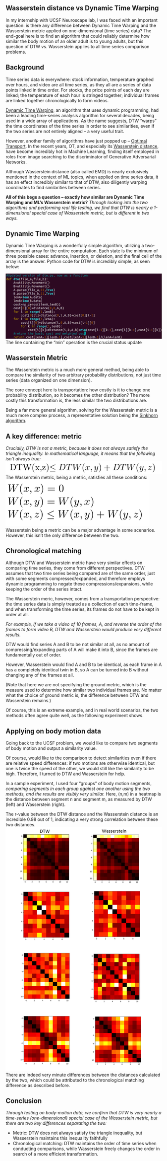 ## Wasserstein distance vs Dynamic Time Warping
In my internship with UCSF Neuroscape lab, I was faced with an important question: is there any difference between Dynamic Time Warping and the Wasserstein metric applied on one-dimensional (time series) data? The end-goal here is to find an algorithm that could reliably determine how similar the body motion of an older adult is to young adults, but this question of DTW vs. Wasserstein applies to all time series comparison problems.

## Background
Time series data is everywhere: stock information, temperature graphed over hours, and video are all time series, as they all are a series of data points linked in time order. For stocks, the price points of each day are linked; the temperature of each hour is stringed together; individual frames are linked together chronologically to form videos.

[Dynamic Time Warping](https://youtu.be/_K1OsqCicBY), an algorithm that uses dynamic programming, had been a leading time-series analysis algorithm for several decades, being used in a wide array of applications. As the name suggests, DTW “warps” the time coordinates of the time series in order to see similarities, even if the two series are not entirely aligned – a very useful trait.

However, another family of algorithms have just popped up – [Optimal Transport](https://en.wikipedia.org/wiki/Transportation_theory_(mathematics)). In the recent years, OT, and especially its [Wasserstein distance](https://en.wikipedia.org/wiki/Wasserstein_metric), have become incredibly hot in Machine Learning, finding itself employed in roles from image searching to the discriminator of Generative Adversarial Networks.

Although Wasserstein distance (also called EMD) is nearly exclusively mentioned in the context of ML topics, when applied on time series data, it has an effect incredibly similar to that of DTW, also diligently warping coordinates to find similarities between series.

**All of this begs a question – exactly how similar are Dynamic Time Warping and ML’s Wasserstein metric?**
*Through looking into the two algorithms and performing real life testing, we find that DTW is nearly a 1-dimensional special case of Wasserstein metric, but is different in two ways.*

## Dynamic Time Warping
Dynamic Time Warping is a wonderfully simple algorithm, utilizing a two-dimensional array for the entire computation. Each state is the minimum of three possible cases: advance, insertion, or deletion, and the final cell of the array is the answer. Python code for DTW is incredibly simple, as seen below:

![Dynamic time warping code](/imgs/1-1.png)
The line containing the “min” operation is the crucial status update

## Wasserstein Metric
The Wasserstein metric is a much more general method, being able to compare the similarity of two arbitrary probability distributions, not just time series (data organized on one dimension).

The core concept here is transportation: how costly is it to change one probability distribution, so it becomes the other distribution? The more costly this transformation is, the less similar the two distributions are.

Being a far more general algorithm, solving for the Wasserstein metric is a much more complex process, a representative solution being the [Sinkhorn algorithm](https://papers.nips.cc/paper/4927-sinkhorn-distances-lightspeed-computation-of-optimal-transport.pdf).

## A key difference: metric
*Crucially, DTW is not a metric, because it does not always satisfy the triangle inequality. In mathematical language, it means that the following isn’t always true:*
![Metric expression](/imgs/1-2.png)
The Wasserstein metric, being a metric, satisfies all these conditions:
![Wasserstein metric](/imgs/1-3.png)
Wasserstein being a metric can be a major advantage in some scenarios. However, this isn’t the only difference between the two.

## Chronological matching
Although DTW and Wasserstein metric have very similar effects on comparing time series, they come from different perspectives. DTW assumes that two time series being compared are of the same order, just with some segments compressed/expanded, and therefore employs dynamic programming to negate these compressions/expansions, while keeping the order of the series intact.

The Wasserstein meric, however, comes from a transportation perspective: the time series data is simply treated as a collection of each time-frame, and when transforming the time series, its frames do not have to be kept in order at all.

*For example, if we take a video of 10 frames, A, and reverse the order of the frames to form video B, DTW and Wasserstein would produce very different results.*

DTW would find series A and B to be not similar at all, as no amount of compressing/expanding parts of A will make it into B, since the frames are fundamentally out of order.

However, Wasserstein would find A and B to be identical, as each frame in A has a completely identical twin in B, so A can be turned into B without changing any of the frames at all.

(Note that here we are not specifying the ground metric, which is the measure used to determine how similar two individual frames are. No matter what the choice of ground metric is, the difference between DTW and Wasserstein remains.)

Of course, this is an extreme example, and in real world scenarios, the two methods often agree quite well, as the following experiment shows.

## Applying on body motion data
Going back to the UCSF problem, we would like to compare two segments of body motion and output a similarity value.

Of course, would like to the comparison to detect similarities even if there are relative speed differences: if two motions are otherwise identical, but one is twice the speed of the other, we would still like the similarity to be high. Therefore, I turned to DTW and Wasserstein for help.

In a sample experiment, I used four “groups” of body motion segments, *comparing segments in each group against one another using the two methods, and the results are visibly very similar.* Here, (n,m) in a heatmap is the distance between segment n and segment m, as measured by DTW (left) and Wasserstein (right).

The r-value between the DTW distance and the Wasserstein distance is an incredible 0.98 out of 1, indicating a very strong correlation between these two distances.
![Results comparison](/imgs/1-4.png)
There are indeed very minute differences between the distances calculated by the two, which could be attributed to the chronological matching difference as described before.

## Conclusion
*Through testing on body-motion data, we confirm that DTW is very nearly a time-series (one-dimensional) special case of the Wasserstein metric, but there are two key differences separating the two:*

* Metric: DTW does not always satisfy the triangle inequality, but Wasserstein maintains this inequality faithfully
* Chronological matching: DTW maintains the order of time series when conducting comparisons, while Wasserstein freely changes the order in search of a more efficient transformation.
